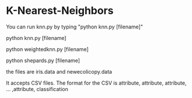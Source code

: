 # K-Nearest-Neighbors
You can run knn.py by typing "python knn.py [filename]"

python knn.py [filename]

python weightedknn.py [filename]

python shepards.py [filename]

the files are iris.data and newecolicopy.data

It accepts CSV files. The format for the CSV is attribute, attribute, attribute, ... ,attribute, classification
